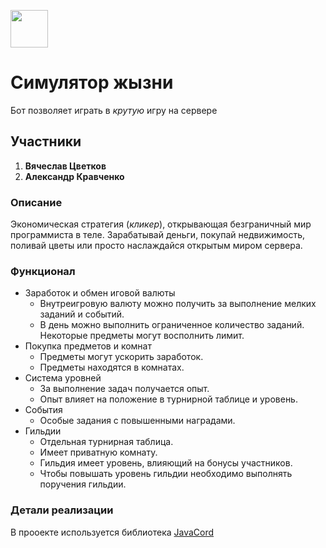 [<img src="https://media-exp1.licdn.com/dms/image/C4E0BAQFs9-Tb3byeRw/company-logo_200_200/0/1551991896295?e=2159024400&v=beta&t=53ee8Pw1Rj9IgUvE9tWnC0omFBGiGXSsuh8ODp9LLDM" width="60"/>](https://miro.com/welcomeonboard/9KxBhnqQZx5NS9zbJAW80O1n8GKIP0MAcfcIWYxgmfDd0Bk6zpxBpSFgoOLZlSmg)
# Симулятор жызни
Бот позволяет играть в _крутую_ игру на сервере
## Участники
1. __Вячеслав Цветков__
2. __Александр Кравченко__
### Описание
Экономическая стратегия (*кликер*), открывающая безграничный мир программиста в теле. Зарабатывай деньги, покупай недвижимость, поливай цветы или просто наслаждайся открытым миром сервера.
### Функционал
* Заработок и обмен иговой валюты
  * Внутреигровую валюту можно получить за выполнение мелких заданий и событий.
  * В день можно выполнить ограниченное количество заданий. Некоторые предметы могут восполнить лимит.
* Покупка предметов и комнат
  * Предметы могут ускорить заработок.
  * Предметы находятся в комнатах.
* Система уровней
  * За выполнение задач получается опыт.
  * Опыт влияет на положение в турнирной таблице и уровень.
* События
  * Особые задания с повышенными наградами.
* Гильдии
  * Отдельная турнирная таблица.
  * Имеет приватную комнату.
  * Гильдия имеет уровень, влияющий на бонусы участников.
  * Чтобы повышать уровень гильдии необходимо выполнять поручения гильдии.
### Детали реализации
В прооекте используется библиотека [JavaCord](https://javacord.org/)
